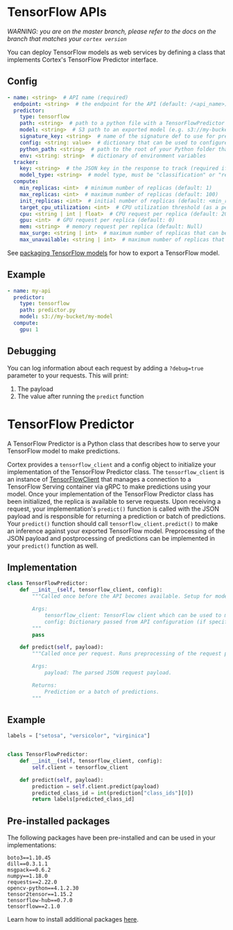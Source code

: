 # TensorFlow APIs

_WARNING: you are on the master branch, please refer to the docs on the branch that matches your `cortex version`_

You can deploy TensorFlow models as web services by defining a class that implements Cortex's TensorFlow Predictor interface.

## Config

```yaml
- name: <string>  # API name (required)
  endpoint: <string>  # the endpoint for the API (default: /<api_name>)
  predictor:
    type: tensorflow
    path: <string>  # path to a python file with a TensorFlowPredictor class definition, relative to the Cortex root (required)
    model: <string>  # S3 path to an exported model (e.g. s3://my-bucket/exported_model) (required)
    signature_key: <string>  # name of the signature def to use for prediction (required if your model has more than one signature def)
    config: <string: value>  # dictionary that can be used to configure custom values (optional)
    python_path: <string>  # path to the root of your Python folder that will be appended to PYTHONPATH (default: folder containing cortex.yaml)
    env: <string: string>  # dictionary of environment variables
  tracker:
    key: <string>  # the JSON key in the response to track (required if the response payload is a JSON object)
    model_type: <string>  # model type, must be "classification" or "regression" (required)
  compute:
    min_replicas: <int>  # minimum number of replicas (default: 1)
    max_replicas: <int>  # maximum number of replicas (default: 100)
    init_replicas: <int>  # initial number of replicas (default: <min_replicas>)
    target_cpu_utilization: <int>  # CPU utilization threshold (as a percentage) to trigger scaling (default: 80)
    cpu: <string | int | float>  # CPU request per replica (default: 200m)
    gpu: <int>  # GPU request per replica (default: 0)
    mem: <string>  # memory request per replica (default: Null)
    max_surge: <string | int>  # maximum number of replicas that can be scheduled above the desired number of replicas during an update; can be an absolute number, e.g. 5, or a percentage of desired replicas, e.g. 10% (default: 25%)
    max_unavailable: <string | int>  # maximum number of replicas that can be unavailable during an update; can be an absolute number, e.g. 5, or a percentage of desired replicas, e.g. 10% (default: 25%)
```

See [packaging TensorFlow models](../packaging-models/tensorflow.md) for how to export a TensorFlow model.

## Example

```yaml
- name: my-api
  predictor:
    type: tensorflow
    path: predictor.py
    model: s3://my-bucket/my-model
  compute:
    gpu: 1
```

## Debugging

You can log information about each request by adding a `?debug=true` parameter to your requests. This will print:

1. The payload
2. The value after running the `predict` function

# TensorFlow Predictor

A TensorFlow Predictor is a Python class that describes how to serve your TensorFlow model to make predictions.

<!-- CORTEX_VERSION_MINOR -->
Cortex provides a `tensorflow_client` and a config object to initialize your implementation of the TensorFlow Predictor class. The `tensorflow_client` is an instance of [TensorFlowClient](https://github.com/cortexlabs/cortex/tree/master/pkg/workloads/cortex/lib/client/tensorflow.py) that manages a connection to a TensorFlow Serving container via gRPC to make predictions using your model. Once your implementation of the TensorFlow Predictor class has been initialized, the replica is available to serve requests. Upon receiving a request, your implementation's `predict()` function is called with the JSON payload and is responsible for returning a prediction or batch of predictions. Your `predict()` function should call `tensorflow_client.predict()` to make an inference against your exported TensorFlow model. Preprocessing of the JSON payload and postprocessing of predictions can be implemented in your `predict()` function as well.

## Implementation

```python
class TensorFlowPredictor:
    def __init__(self, tensorflow_client, config):
        """Called once before the API becomes available. Setup for model serving such as downloading/initializing vocabularies can be done here. Required.

        Args:
            tensorflow_client: TensorFlow client which can be used to make predictions.
            config: Dictionary passed from API configuration (if specified).
        """
        pass

    def predict(self, payload):
        """Called once per request. Runs preprocessing of the request payload, inference, and postprocessing of the inference output. Required.

        Args:
            payload: The parsed JSON request payload.

        Returns:
            Prediction or a batch of predictions.
        """
```

## Example

```python
labels = ["setosa", "versicolor", "virginica"]


class TensorFlowPredictor:
    def __init__(self, tensorflow_client, config):
        self.client = tensorflow_client

    def predict(self, payload):
        prediction = self.client.predict(payload)
        predicted_class_id = int(prediction["class_ids"][0])
        return labels[predicted_class_id]
```

## Pre-installed packages

The following packages have been pre-installed and can be used in your implementations:

```text
boto3==1.10.45
dill==0.3.1.1
msgpack==0.6.2
numpy==1.18.0
requests==2.22.0
opencv-python==4.1.2.30
tensor2tensor==1.15.2
tensorflow-hub==0.7.0
tensorflow==2.1.0
```

Learn how to install additional packages [here](../dependency-management/python-packages.md).
